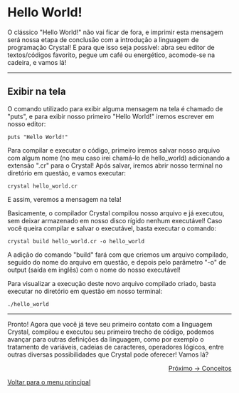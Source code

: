 # Hello World!

O clássico "Hello World!" não vai ficar de fora, e imprimir esta mensagem será nossa etapa de conclusão com a introdução a linguagem de programação Crystal! E para que isso seja possível: abra seu editor de textos/códigos favorito, pegue um café ou energético, acomode-se na cadeira, e vamos lá!

---

## Exibir na tela

O comando utilizado para exibir alguma mensagem na tela é chamado de "puts", e para exibir nosso primeiro "Hello World!" iremos escrever em nosso editor:
```cr
puts "Hello World!"
```

Para compilar e executar o código, primeiro iremos salvar nosso arquivo com algum nome (no meu caso irei chamá-lo de hello_world) adicionando a extensão ".cr" para o Crystal! Após salvar, iremos abrir nosso terminal no diretório em questão, e vamos executar:
```
crystal hello_world.cr
```

E assim, veremos a mensagem na tela!

Basicamente, o compilador Crystal compilou nosso arquivo e já executou, sem deixar armazenado em nosso disco rígido nenhum executável! Caso você queira compilar e salvar o executável, basta executar o comando:
```
crystal build hello_world.cr -o hello_world
```
A adição do comando "build" fará com que criemos um arquivo compilado, seguido do nome do arquivo em questão, e depois pelo parâmetro "-o" de output (saída em inglês) com o nome do nosso executável! 

Para visualizar a execução deste novo arquivo compilado criado, basta executar no diretório em questão em nosso terminal:
```
./hello_world
```

---

Pronto! Agora que você já teve seu primeiro contato com a linguagem Crystal, compilou e executou seu primeiro trecho de código, podemos avançar para outras definições da linguagem, como por exemplo o tratamento de variáveis, cadeias de caracteres, operadores lógicos, entre outras diversas possibilidades que Crystal pode oferecer! Vamos lá?

<p align="right">
  <a href="https://github.com/lanjoni/crystal4noobs/blob/main/content/conceitos/strings.md">Próximo -> Conceitos</a>
</p>

<p align="left">
  <a href="https://github.com/lanjoni/crystal4noobs#roadmap">Voltar para o menu principal</a>
</p>
